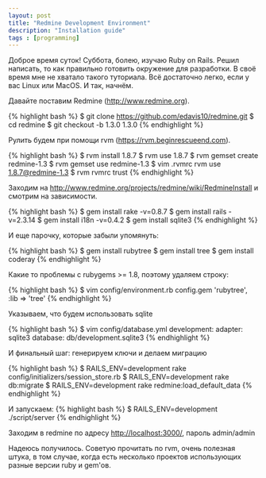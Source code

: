 ```yaml
---
layout: post
title: "Redmine Development Environment"
description: "Installation guide"
tags : [programming]
---
```


Доброе время суток! Суббота, болею, изучаю Ruby on Rails. Решил написать, то как правильно готовить окружение для разработки.
В своё время мне не хватало такого туториала.  Всё достаточно легко, если у вас Linux или MacOS. И так, начнём.

Давайте поставим Redmine (<http://www.redmine.org>).

{% highlight bash %}
$ git clone https://github.com/edavis10/redmine.git
$ cd redmine
$ git checkout -b 1.3.0 1.3.0
{% endhighlight %}

Рулить будем при помощи rvm (<https://rvm.beginrescueend.com>).

{% highlight bash %}
$ rvm install 1.8.7
$ rvm use 1.8.7
$ rvm gemset create redmine-1.3
$ rvm gemset use redmine-1.3
$ vim .rvmrc
	rvm use 1.8.7@redmine-1.3
$ rvm rvmrc trust
{% endhighlight %}

Заходим на <http://www.redmine.org/projects/redmine/wiki/RedmineInstall> и смотрим на зависимости.

{% highlight bash %}
$ gem install rake -v=0.8.7
$ gem install rails -v=2.3.14
$ gem install i18n -v=0.4.2
$ gem install sqlite3
{% endhighlight %}

И еще парочку, которые забыли упомянуть:

{% highlight bash %}
$ gem install rubytree
$ gem install tree
$ gem install coderay
{% endhighlight %}

Какие то проблемы с rubygems >= 1.8, поэтому удаляем строку:

{% highlight bash %}
$ vim config/environment.rb
       config.gem 'rubytree', :lib => 'tree'
{% endhighlight %}

Указываем, что будем использовать sqlite

{% highlight bash %}
$ vim config/database.yml
       development:
           adapter: sqlite3
           database: db/development.sqlite3
{% endhighlight %}

И финальный шаг: генерируем ключи и делаем миграцию

{% highlight bash %}
$ RAILS_ENV=development rake config/initializers/session_store.rb
$ RAILS_ENV=development rake db:migrate
$ RAILS_ENV=development rake redmine:load_default_data
{% endhighlight %}

И запускаем:
{% highlight bash %}
$  RAILS_ENV=development ./script/server
{% endhighlight %}

Заходим в redmine по адресу <http://localhost:3000/>, пароль admin/admin

Надеюсь получилось. Советую прочитать по rvm, очень полезная штука, в том случае, когда есть несколько проектов использующих разные версии ruby и gem'ов.